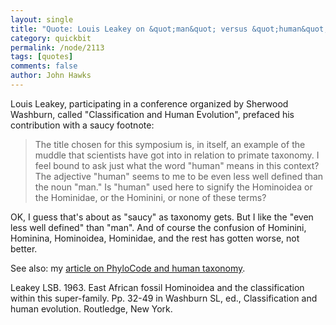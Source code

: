 ```yaml
---
layout: single 
title: "Quote: Louis Leakey on &quot;man&quot; versus &quot;human&quot;" 
category: quickbit
permalink: /node/2113
tags: [quotes] 
comments: false 
author: John Hawks 
---
```


Louis Leakey, participating in a conference organized by Sherwood Washburn, called "Classification and Human Evolution", prefaced his contribution with a saucy footnote: 

<blockquote>The title chosen for this symposium is, in itself, an example of the muddle that scientists have got into in relation to primate taxonomy. I feel bound to ask just what the word "human" means in this context? The adjective "human" seems to me to be even less well defined than the noun "man." Is "human" used here to signify the Hominoidea or the Hominidae, or the Hominini, or none of these terms? </blockquote>

OK, I guess that's about as "saucy" as taxonomy gets. But I like the "even less well defined" than "man". And of course the confusion of Hominini, Hominina, Hominoidea, Hominidae, and the rest has gotten worse, not better. 

See also: my <a href="http://johnhawks.net/weblog/topics/phylogeny/phylocode_2005.html">article on PhyloCode and human taxonomy</a>. 

<p class="cite">Leakey LSB. 1963. East African fossil Hominoidea and the classification within this super-family. Pp. 32-49 in Washburn SL, ed., Classification and human evolution. Routledge, New York. </p>

